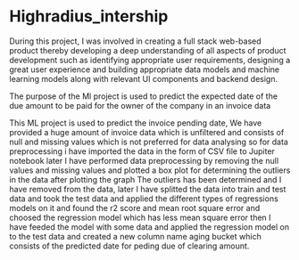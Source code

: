 # Highradius_intership
During this project, I was involved in creating a full stack web-based product thereby developing a deep understanding of all aspects of product development such as identifying appropriate user requirements, designing a great user experience and building appropriate data models and machine learning models along with relevant UI components and backend design.


The purpose of the Ml project is used to predict the expected date of the due amount to be paid for the owner of the company in an invoice data


This ML project is used to predict the invoice pending date, We have provided a huge amount of invoice data which is unfiltered and consists of null and missing values which is not preferred for data analysing so for data preprocessing i have imported the data in the form of CSV file to Jupiter notebook later I have performed data preprocessing by removing the null values and missing values and plotted a box plot for determining the outliers in the data after plotting the graph The outliers has been determined and I have removed from the data, later I have splitted the data into train and test data and took the test data and applied the different types of regressions models on it and found the r2 score and mean root square error and choosed the regression model which has less mean square error then I have feeded the model with some data and applied the regression model on to the test data and created a new column name aging bucket which consists of the predicted date for peding due of clearing amount.
